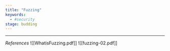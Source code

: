 ```yaml
---
title: "Fuzzing"
keywords:
  - #security
stage: budding
---
```



***
_References_
![[WhatisFuzzing.pdf]]
![[fuzzing-02.pdf]]
